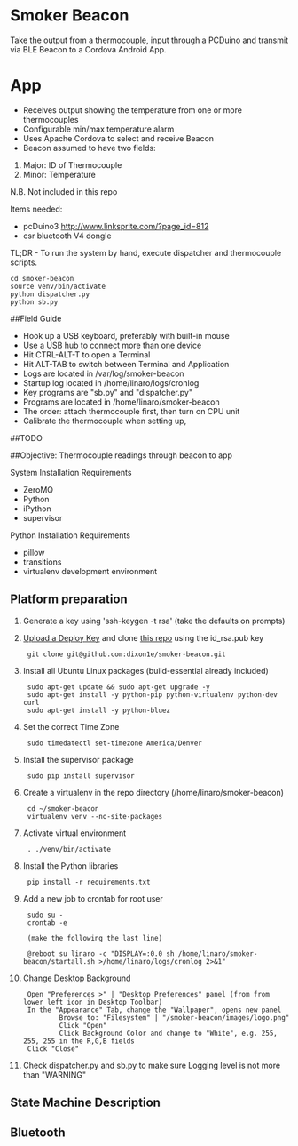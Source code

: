 # Smoker Beacon

Take the output from a thermocouple, input through a PCDuino and transmit via BLE Beacon to a Cordova Android App.  

# App

* Receives output showing the temperature from one or more thermocouples  
* Configurable min/max temperature alarm  
* Uses Apache Cordova to select and receive Beacon
* Beacon assumed to have two fields:
1. Major: ID of Thermocouple
2. Minor: Temperature

N.B. Not included in this repo

Items needed:
* pcDuino3 http://www.linksprite.com/?page_id=812
* csr bluetooth V4 dongle

TL;DR - To run the system by hand, execute dispatcher and thermocouple scripts.
```
cd smoker-beacon
source venv/bin/activate
python dispatcher.py
python sb.py
```
##Field Guide
* Hook up a USB keyboard, preferably with built-in mouse
* Use a USB hub to connect more than one device
* Hit CTRL-ALT-T to open a Terminal
* Hit ALT-TAB to switch between Terminal and Application
* Logs are located in /var/log/smoker-beacon
* Startup log located in /home/linaro/logs/cronlog
* Key programs are "sb.py" and "dispatcher.py"
* Programs are located in /home/linaro/smoker-beacon
* The order: attach thermocouple first, then turn on CPU unit
* Calibrate the thermocouple when setting up, 

##TODO

##Objective: Thermocouple readings through beacon to app

System Installation Requirements
* ZeroMQ
* Python
* iPython
* supervisor

Python Installation Requirements
* pillow
* transitions
* virtualenv development environment


## Platform preparation
1. Generate a key using 'ssh-keygen -t rsa' (take the defaults on prompts)
1. [Upload a Deploy Key](https://github.com/dixon1e/smoker-beacon/settings/keys) and clone [this repo](https://github.com/dixon1e/smoker-beacon) using the id_rsa.pub key

        git clone git@github.com:dixon1e/smoker-beacon.git

1. Install all Ubuntu Linux packages (build-essential already included)

        sudo apt-get update && sudo apt-get upgrade -y
        sudo apt-get install -y python-pip python-virtualenv python-dev curl 
        sudo apt-get install -y python-bluez

1. Set the correct Time Zone

        sudo timedatectl set-timezone America/Denver

1. Install the supervisor package

        sudo pip install supervisor

5. Create a virtualenv in the repo directory (/home/linaro/smoker-beacon)
 
        cd ~/smoker-beacon
        virtualenv venv --no-site-packages

1. Activate virtual environment

        . ./venv/bin/activate
        
1. Install the Python libraries

        pip install -r requirements.txt

1. Add a new job to crontab for root user

        sudo su -  
        crontab -e 
        
        (make the following the last line)  
        
        @reboot su linaro -c "DISPLAY=:0.0 sh /home/linaro/smoker-beacon/startall.sh >/home/linaro/logs/cronlog 2>&1"

1. Change Desktop Background

        Open "Preferences >" | "Desktop Preferences" panel (from from lower left icon in Desktop Toolbar)
        In the "Appearance" Tab, change the "Wallpaper", opens new panel
                Browse to: "Filesystem" | "/smoker-beacon/images/logo.png"
                Click "Open"
				Click Background Color and change to "White", e.g. 255, 255, 255 in the R,G,B fields
        Click "Close"

1. Check dispatcher.py and sb.py to make sure Logging level is not more than "WARNING"

## State Machine Description

## Bluetooth
